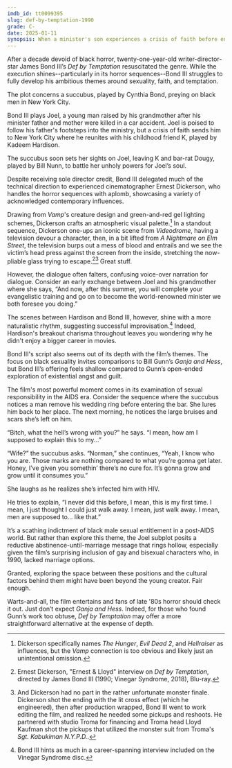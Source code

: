 ```yaml
---
imdb_id: tt0099395
slug: def-by-temptation-1990
grade: C-
date: 2025-01-11
synopsis: When a minister's son experiences a crisis of faith before entering the priesthood, his visit to New York City puts him in the sights of a succubus, leaving his childhood friend to battle for his soul.
---
```


After a decade devoid of black horror, twenty-one-year-old writer-director-star James Bond III’s _Def by Temptation_ resuscitated the genre. While the execution shines--particularly in its horror sequences--Bond III struggles to fully develop his ambitious themes around sexuality, faith, and temptation.

The plot concerns a succubus, played by Cynthia Bond, preying on black men in New York City.

Bond III plays Joel, a young man raised by his grandmother after his minister father and mother were killed in a car accident. Joel is poised to follow his father's footsteps into the ministry, but a crisis of faith sends him to New York City where he reunites with his childhood friend K, played by Kadeem Hardison.

The succubus soon sets her sights on Joel, leaving K and bar-rat Dougy, played by Bill Nunn, to battle her unholy powers for Joel’s soul.

Despite receiving sole director credit, Bond III delegated much of the technical direction to experienced cinematographer Ernest Dickerson, who handles the horror sequences with aplomb, showcasing a variety of acknowledged contemporary influences.

Drawing from <span data-imdb-id="tt0092147">_Vamp_</span>'s creature design and green-and-red gel lighting schemes, Dickerson crafts an atmospheric visual palette.[^1] In a standout sequence, Dickerson one-ups an iconic scene from <span data-imdb-id="tt0086541">_Videodrome_</span>, having a television devour a character, then, in a bit lifted from <span data-imdb-id="tt0087800">_A Nightmare on Elm Street_</span>, the television burps out a mess of blood and entrails and we see the victim’s head press against the screen from the inside, stretching the now-pliable glass trying to escape.[^2][^3] Great stuff.

However, the dialogue often falters, confusing voice-over narration for dialogue. Consider an early exchange between Joel and his grandmother where she says, “And now, after this summer, you will complete your evangelistic training and go on to become the world-renowned minister we both foresee you doing.”

The scenes between Hardison and Bond III, however, shine with a more naturalistic rhythm, suggesting successful improvisation.[^4] Indeed, Hardison's breakout charisma throughout leaves you wondering why he didn't enjoy a bigger career in movies.

Bond III's script also seems out of its depth with the film’s themes. The focus on black sexuality invites comparisons to Bill Gunn’s <span data-imdb-id="tt0068619">_Ganja and Hess_</span>, but Bond III’s offering feels shallow compared to Gunn’s open-ended exploration of existential angst and guilt.

The film's most powerful moment comes in its examination of sexual responsibility in the AIDS era. Consider the sequence where the succubus notices a man remove his wedding ring before entering the bar. She lures him back to her place. The next morning, he notices the large bruises and scars she’s left on him.

“Bitch, what the hell’s wrong with you?” he says. “I mean, how am I supposed to explain this to my...”

“Wife?” the succubus asks. “Norman,” she continues, “Yeah, I know who you are. Those marks are nothing compared to what you’re gonna get later. Honey, I’ve given you somethin’ there’s no cure for. It’s gonna grow and grow until it consumes you.”

She laughs as he realizes she’s infected him with HIV.

He tries to explain, “I never did this before, I mean, this is my first time. I mean, I just thought I could just walk away. I mean, just walk away. I mean, men are supposed to... like that.”

It’s a scathing indictment of black male sexual entitlement in a post-AIDS world. But rather than explore this theme, the Joel subplot posits a reductive abstinence-until-marriage message that rings hollow, especially given the film’s surprising inclusion of gay and bisexual characters who, in 1990, lacked marriage options.

Granted, exploring the space between these positions and the cultural factors behind them might have been beyond the young creator. Fair enough.

Warts-and-all, the film entertains and fans of late '80s horror should check it out. Just don’t expect _Ganja and Hess_. Indeed, for those who found Gunn’s work too obtuse, _Def by Temptation_ may offer a more straightforward alternative at the expense of depth.

[^1]: Dickerson specifically names <span data-imdb-id="tt0085701">_The Hunger_</span>, <span data-imdb-id="tt0092991">_Evil Dead 2_</span>, and <span data-imdb-id="tt0093177">_Hellraiser_</span> as influences, but the _Vamp_ connection is too obvious and likely just an unintentional omission.
[^2]: Ernest Dickerson, "Ernest & Lloyd" interview on _Def by Temptation_, directed by James Bond III (1990; Vinegar Syndrome, 2018), Blu-ray.
[^3]: And Dickerson had no part in the rather unfortunate monster finale. Dickerson shot the ending with the lit cross effect (which he engineered), then after production wrapped, Bond III went to work editing the film, and realized he needed some pickups and reshoots. He partnered with studio Troma for financing and Troma head Lloyd Kaufman shot the pickups that utilized the monster suit from Troma's <span data-imdb-id="tt0117609">_Sgt. Kabukiman N.Y.P.D._</span>.
[^4]: Bond III hints as much in a career-spanning interview included on the Vinegar Syndrome disc.

